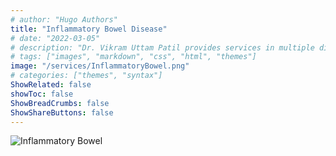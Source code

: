 ```yaml
---
# author: "Hugo Authors"
title: "Inflammatory Bowel Disease"
# date: "2022-03-05"
# description: "Dr. Vikram Uttam Patil provides services in multiple disorders"
# tags: ["images", "markdown", "css", "html", "themes"]
image: "/services/InflammatoryBowel.png"
# categories: ["themes", "syntax"]
ShowRelated: false
showToc: false
ShowBreadCrumbs: false
ShowShareButtons: false
---
```


![Inflammatory Bowel](/services/InflammatoryBowel.png)
